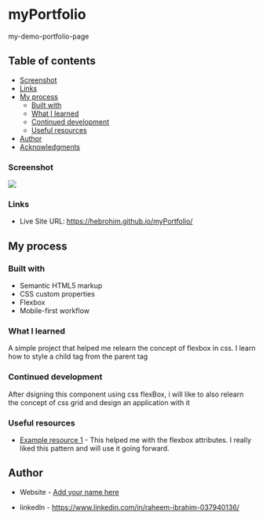 # myPortfolio
my-demo-portfolio-page

## Table of contents


  - [Screenshot](#screenshot)
  - [Links](#links)
- [My process](#my-process)
  - [Built with](#built-with)
  - [What I learned](#what-i-learned)
  - [Continued development](#continued-development)
  - [Useful resources](#useful-resources)
- [Author](#author)
- [Acknowledgments](#acknowledgments)





### Screenshot

![](./screeShot.png)

### Links


- Live Site URL:  https://hebrohim.github.io/myPortfolio/

## My process

### Built with

- Semantic HTML5 markup
- CSS custom properties
- Flexbox
- Mobile-first workflow


### What I learned

A simple project that helped me relearn the concept of flexbox in css. I learn how to style a child tag from the parent tag

### Continued development

After dsigning this component using css flexBox, i will like to also relearn the concept of css grid and design an application with it 



### Useful resources

- [Example resource 1](https://www.w3schools.com) - This helped me with the flexbox attributes. I really liked this pattern and will use it going forward.



## Author

- Website - [Add your name here](https://www.your-site.com)

- linkedln - https://www.linkedin.com/in/raheem-ibrahim-037940136/


